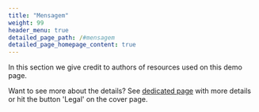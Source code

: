 ```yaml
---
title: "Mensagem"
weight: 99
header_menu: true
detailed_page_path: /#mensagem
detailed_page_homepage_content: true
---
```

In this section we give credit to authors of resources used on this demo page.

Want to see more about the details? See [dedicated page](posts) with more details or hit the button 'Legal' on the cover page.

